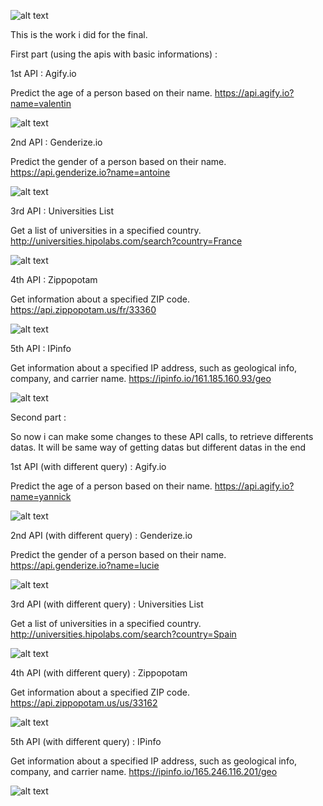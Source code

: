 ![alt text](image.png)

This is the work i did for the final.

First part (using the apis with basic informations) :

1st API : Agify.io

Predict the age of a person based on their name.
https://api.agify.io?name=valentin

![alt text](image-1.png)

2nd API : Genderize.io

Predict the gender of a person based on their name.
https://api.genderize.io?name=antoine

![alt text](image-2.png)

3rd API : Universities List

Get a list of universities in a specified country.
http://universities.hipolabs.com/search?country=France

![alt text](image-3.png)

4th API : Zippopotam

Get information about a specified ZIP code.
https://api.zippopotam.us/fr/33360

![alt text](image-4.png)

5th API : IPinfo

Get information about a specified IP address, such as geological info, company, and carrier name.
https://ipinfo.io/161.185.160.93/geo

![alt text](image-5.png)

Second part : 

So now i can make some changes to these API calls, to retrieve differents datas. It will be same way of getting datas but different datas in the end

1st API (with different query) : Agify.io

Predict the age of a person based on their name.
https://api.agify.io?name=yannick

![alt text](image-6.png)

2nd API (with different query) : Genderize.io

Predict the gender of a person based on their name.
https://api.genderize.io?name=lucie

![alt text](image-7.png)

3rd API (with different query) : Universities List

Get a list of universities in a specified country.
http://universities.hipolabs.com/search?country=Spain

![alt text](image-8.png)

4th API (with different query) : Zippopotam

Get information about a specified ZIP code.
https://api.zippopotam.us/us/33162


![alt text](image-9.png)

5th API (with different query) : IPinfo

Get information about a specified IP address, such as geological info, company, and carrier name.
https://ipinfo.io/165.246.116.201/geo

![alt text](image-10.png)
